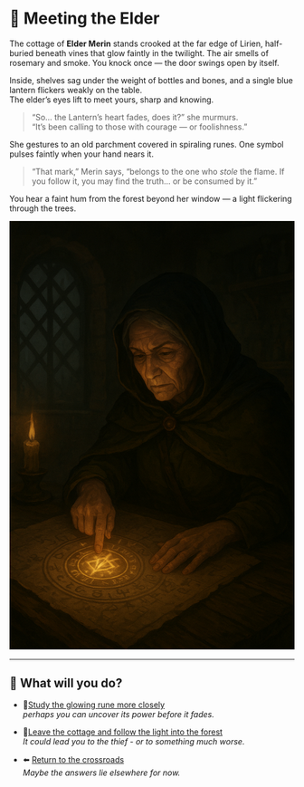 # 🧓 Meeting the Elder

The cottage of **Elder Merin** stands crooked at the far edge of Lirien, half-buried beneath vines that glow faintly in the twilight. The air smells of rosemary and smoke. You knock once — the door swings open by itself.

Inside, shelves sag under the weight of bottles and bones, and a single blue lantern flickers weakly on the table.  
The elder’s eyes lift to meet yours, sharp and knowing.

> “So… the Lantern’s heart fades, does it?” she murmurs.  
> “It’s been calling to those with courage — or foolishness.”

She gestures to an old parchment covered in spiraling runes. One symbol pulses faintly when your hand nears it.

> “That mark,” Merin says, “belongs to the one who *stole* the flame. If you follow it, you may find the truth… or be consumed by it.”

You hear a faint hum from the forest beyond her window — a light flickering through the trees.

![ ](images/elder.png "Meeting the Elder")

---

## 🌙 What will you do?

- 🔮[Study the glowing rune more closely](rune-discovery.md)  
*perhaps you can uncover its power before it fades.*

- 🌲[Leave the cottage and follow the light into the forest](forest-path.md)  
*It could lead you to the thief - or to something much worse.*  

- ⬅️ [Return to the crossroads](start.md)  
*Maybe the answers lie elsewhere for now.*